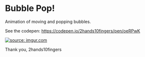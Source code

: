 # Bubble Pop!

Animation of moving and popping bubbles.

See the codepen:
https://codepen.io/2hands10fingers/pen/oeRPwK


<a href="https://imgur.com/yj1TsDb"><img src="https://i.imgur.com/yj1TsDb.png" title="source: imgur.com" /></a>

Thank you,
2hands10fingers




